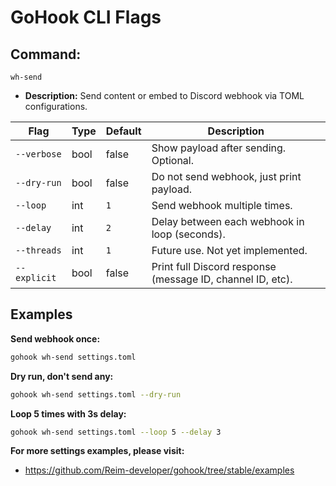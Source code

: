 # GoHook CLI Flags

## Command:
`wh-send`
* **Description:** Send content or embed to Discord webhook via TOML configurations.

| Flag         | Type | Default | Description                                                |
| ------------ | ---- | ------- | ---------------------------------------------------------- |
| `--verbose`  | bool | false   | Show payload after sending. Optional.                      |
| `--dry-run`  | bool | false   | Do not send webhook, just print payload.                   |
| `--loop`     | int  | `1`     | Send webhook multiple times.                               |
| `--delay`    | int  | `2`     | Delay between each webhook in loop (seconds).              |
| `--threads`  | int  | `1`     | Future use. Not yet implemented.                           |
| `--explicit` | bool | false   | Print full Discord response (message ID, channel ID, etc). |

## Examples
**Send webhook once:**
```bash
gohook wh-send settings.toml
```

**Dry run, don't send any:**
```bash
gohook wh-send settings.toml --dry-run
```

**Loop 5 times with 3s delay:**
```bash
gohook wh-send settings.toml --loop 5 --delay 3
```

**For more settings examples, please visit:**
* https://github.com/Reim-developer/gohook/tree/stable/examples